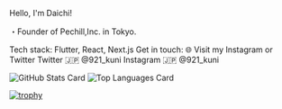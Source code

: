 Hello, I'm Daichi!

・Founder of Pechill,Inc. in Tokyo.

Tech stack:
Flutter, React, Next.js
Get in touch:
🌐 Visit my Instagram or Twitter
Twitter 🇯🇵 @921_kuni
Instagram 🇯🇵 @921_kuni

![GitHub Stats Card](https://github-readme-stats.vercel.app/api?username=daichi-kunii)
![Top Languages Card](https://github-readme-stats.vercel.app/api/top-langs/?username=daichi-kunii)

[![trophy](https://github-profile-trophy.vercel.app/?username={daichi-kunii}&theme=onedark&column=7
)](https://github.com/ryo-ma/github-profile-trophy)
